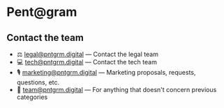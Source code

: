 # Pent@gram
## Contact the team
- ⚖️ [legal@pntgrm.digital](mailto:legal@pntgrm.digital) — Contact the legal team
- 💻 [tech@pntgrm.digital](mailto:tech@pntgrm.digital) — Contact the tech team
- 🎙️ [marketing@pntgrm.digital](mailto:marketing@pntgrm.digital) — Marketing proposals, requests, questions, etc.
- 👤 [team@pntgrm.digital](mailto:team@pntgrm.digital) — For anything that doesn't concern previous categories

